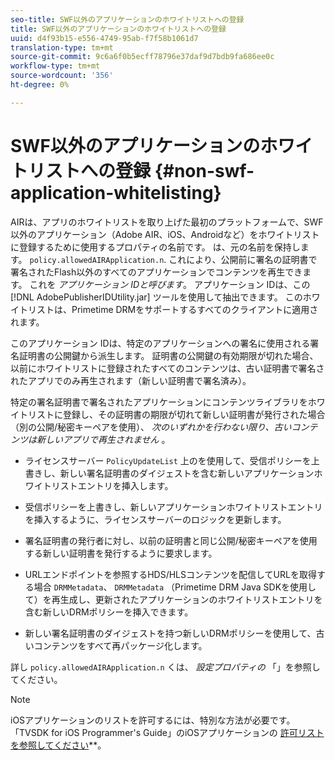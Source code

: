 ```yaml
---
seo-title: SWF以外のアプリケーションのホワイトリストへの登録
title: SWF以外のアプリケーションのホワイトリストへの登録
uuid: d4f93b15-e556-4749-95ab-f7f58b1061d7
translation-type: tm+mt
source-git-commit: 9c6a6f0b5ecff78796e37daf9d7bdb9fa686ee0c
workflow-type: tm+mt
source-wordcount: '356'
ht-degree: 0%

---
```



# SWF以外のアプリケーションのホワイトリストへの登録 {#non-swf-application-whitelisting}

AIRは、アプリのホワイトリストを取り上げた最初のプラットフォームで、SWF以外のアプリケーション（Adobe AIR、iOS、Androidなど）をホワイトリストに登録するために使用するプロパティの名前です。 は、元の名前を保持します。 `policy.allowedAIRApplication.n`. これにより、公開前に署名の証明書で署名されたFlash以外のすべてのアプリケーションでコンテンツを再生できます。 これを *アプリケーション IDと呼びます*。 アプリケーション IDは、この [!DNL AdobePublisherIDUtility.jar] ツールを使用して抽出できます。 このホワイトリストは、Primetime DRMをサポートするすべてのクライアントに適用されます。

このアプリケーション IDは、特定のアプリケーションへの署名に使用される署名証明書の公開鍵から派生します。 証明書の公開鍵の有効期限が切れた場合、以前にホワイトリストに登録されたすべてのコンテンツは、古い証明書で署名されたアプリでのみ再生されます（新しい証明書で署名済み）。

特定の署名証明書で署名されたアプリケーションにコンテンツライブラリをホワイトリストに登録し、その証明書の期限が切れて新しい証明書が発行された場合（別の公開/秘密キーペアを使用）、 *次のいずれかを行わない限り、古いコンテンツは新しいアプリで再生されません* 。

* ライセンスサーバー `PolicyUpdateList` 上のを使用して、受信ポリシーを上書きし、新しい署名証明書のダイジェストを含む新しいアプリケーションホワイトリストエントリを挿入します。
* 受信ポリシーを上書きし、新しいアプリケーションホワイトリストエントリを挿入するように、ライセンスサーバーのロジックを更新します。
* 署名証明書の発行者に対し、以前の証明書と同じ公開/秘密キーペアを使用する新しい証明書を発行するように要求します。
* URLエンドポイントを参照するHDS/HLSコンテンツを配信してURLを取得する場合 `DRMMetadata`、 `DRMMetadata` （Primetime DRM Java SDKを使用して）を再生成し、更新されたアプリケーションのホワイトリストエントリを含む新しいDRMポリシーを挿入できます。

* 新しい署名証明書のダイジェストを持つ新しいDRMポリシーを使用して、古いコンテンツをすべて再パッケージ化します。

詳し `policy.allowedAIRApplication.n` くは、 *設定プロパティの* 「」を参照してください。

>[!NOTE]
>
>iOSアプリケーションのリストを許可するには、特別な方法が必要です。 「TVSDK for iOS Programmer&#39;s Guide」のiOSアプリケーションの [許可リストを参照してください](../../../../../programming/tvsdk-3x-ios-prog/ios-3x-drm-content-security/ios-3x-allowlist-your-ios-application.md)**。
